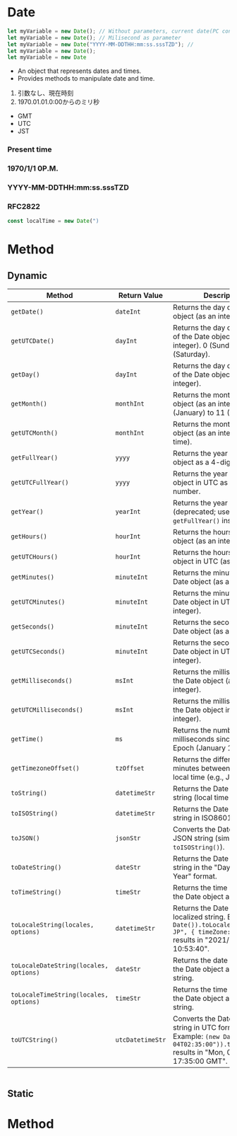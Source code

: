 # Date

```jsx
let myVariable = new Date(); // Without parameters, current date(PC configuration) is made as instance.
let myVariable = new Date(); // Milisecond as parameter
let myVariable = new Date("YYYY-MM-DDTHH:mm:ss.sssTZD"); // 
let myVariable = new Date();
let myVariable = new Date
```

- An object that represents dates and times.
- Provides methods to manipulate date and time.

1. 引数なし、現在時刻
2. 1970.01.01.0:00からのミリ秒
- GMT
- UTC
- JST

### Present time

### 1970/1/1 0P.M.

### YYYY-MM-DDTHH:mm:ss.sssTZD

### RFC2822

```jsx
const localTime = new Date(")
```

# Method

## Dynamic

| Method | Return Value | Description |
| --- | --- | --- |
| `getDate()` | `dateInt` | Returns the day of the Date object (as an integer). |
| `getUTCDate()` | `dayInt` | Returns the day of the week of the Date object (as an integer). 0 (Sunday) to 6 (Saturday). |
| `getDay()` | `dayInt` | Returns the day of the week of the Date object (as an integer). |
| `getMonth()` | `monthInt` | Returns the month of the Date object (as an integer). 0 (January) to 11 (December). |
| `getUTCMonth()` | `monthInt` | Returns the month of the Date object (as an integer in UTC time). |
| `getFullYear()` | `yyyy` | Returns the year of the Date object as a 4-digit number. |
| `getUTCFullYear()` | `yyyy` | Returns the year of the Date object in UTC as a 4-digit number. |
| `getYear()` | `yearInt` | Returns the year minus 1900 (deprecated; use `getFullYear()` instead). |
| `getHours()` | `hourInt` | Returns the hours of the Date object (as an integer). |
| `getUTCHours()` | `hourInt` | Returns the hours of the Date object in UTC (as an integer). |
| `getMinutes()` | `minuteInt` | Returns the minutes of the Date object (as an integer). |
| `getUTCMinutes()` | `minuteInt` | Returns the minutes of the Date object in UTC (as an integer). |
| `getSeconds()` | `minuteInt` | Returns the seconds of the Date object (as an integer). |
| `getUTCSeconds()` | `minuteInt` | Returns the seconds of the Date object in UTC (as an integer). |
| `getMilliseconds()` | `msInt` | Returns the milliseconds of the Date object (as an integer). |
| `getUTCMilliseconds()` | `msInt` | Returns the milliseconds of the Date object in UTC (as an integer). |
| `getTime()` | `ms` | Returns the number of milliseconds since the Unix Epoch (January 1, 1970). |
| `getTimezoneOffset()` | `tzOffset` | Returns the difference in minutes between the UTC and local time (e.g., JST: -540). |
| `toString()` | `datetimeStr` | Returns the Date object as a string (local time format). |
| `toISOString()` | `datetimeStr` | Returns the Date object as a string in ISO8601 format. |
| `toJSON()` | `jsonStr` | Converts the Date object to a JSON string (similar to `toISOString()`). |
| `toDateString()` | `dateStr` | Returns the Date object as a string in the "Day Month Date Year" format. |
| `toTimeString()` | `timeStr` | Returns the time portion of the Date object as a string. |
| `toLocaleString(locales, options)` | `datetimeStr` | Returns the Date object as a localized string. Example: `(new Date()).toLocaleString("ja-JP", { timeZone: "UTC" })` results in "2021/5/4 10:53:40". |
| `toLocaleDateString(locales, options)` | `dateStr` | Returns the date portion of the Date object as a localized string. |
| `toLocaleTimeString(locales, options)` | `timeStr` | Returns the time portion of the Date object as a localized string. |
| `toUTCString()` | `utcDatetimeStr` | Converts the Date object to a string in UTC format. Example: `(new Date("2021-05-04T02:35:00")).toUTCString()` results in "Mon, 03 May 2021 17:35:00 GMT". |

```jsx

```

## Static

# Method
